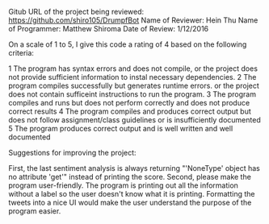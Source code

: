 Gitub URL of the project being reviewed: https://github.com/shiro105/DrumpfBot
Name of Reviewer: Hein Thu
Name of Programmer: Matthew Shiroma
Date of Review: 1/12/2016

On a scale of 1 to 5, I give this code a rating of 4 based on the following criteria:

1  The program has syntax errors and does not compile, or the project does not provide sufficient information to instal necessary dependencies.
2  The program compiles successfully but generates runtime errors. or the project does not contain sufficeint instructions to run the program.
3  The program compiles and runs but does not perform correctly and does not produce correct results
4  The program compiles and produces correct output but does not follow assignment/class guidelines or is insufficiently documented
5  The program produces correct output and is well written and well documented

Suggestions for improving the project:

  First, the last sentiment analysis is always returning "'NoneType' object has no attribute 'get'" instead of printing the score.
  Second, please make the program user-friendly. The program is printing out all the information without a label so the user doesn't know what it is printing. Formatting the tweets into a nice UI would make the user understand the purpose of the program easier.